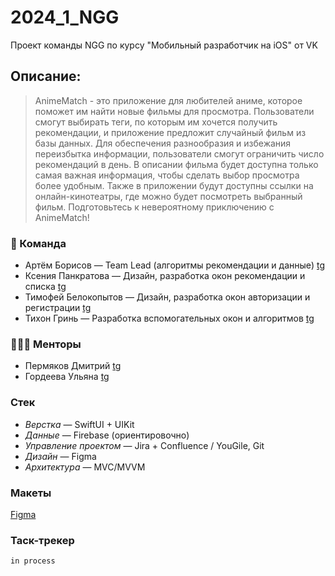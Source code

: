# 2024_1_NGG
Проект команды NGG по курсу "Мобильный разработчик на iOS" от VK
## Описание:
>AnimeMatch - это приложение для любителей аниме, которое поможет им найти новые фильмы для просмотра. Пользователи смогут выбирать теги, по которым им хочется получить рекомендации, и приложение предложит случайный фильм из базы данных. Для обеспечения разнообразия и избежания переизбытка информации, пользователи смогут ограничить число рекомендаций в день. В описании фильма будет доступна только самая важная информация, чтобы сделать выбор просмотра более удобным. Также в приложении будут доступны ссылки на онлайн-кинотеатры, где можно будет посмотреть выбранный фильм. Подготовьтесь к невероятному приключению c AnimeMatch!
### 👥 Команда
+ Артём Борисов — Team Lead (алгоритмы рекомендации и данные) [tg](https://t.me/fmanf)
+ Ксения Панкратова — Дизайн, разработка окон рекомендации и списка [tg](https://t.me/ksechens)
+ Тимофей Белокопытов — Дизайн, разработка окон авторизации и регистрации [tg](https://t.me/carbyrator)
+ Тихон Гринь — Разработка вспомогательных окон и алгоритмов [tg](https://t.me/TikhonGR)
### 👩🏻‍💻 Менторы
+ Пермяков Дмитрий [tg](https://t.me/mightyk1ngrichard)
+ Гордеева Ульяна [tg](https://t.me/ul_gord)
### Стек
+ *Верстка* — SwiftUI + UIKit
+ *Данные* — Firebase (ориентировочно)
+ *Управление проектом* — Jira + Confluence / YouGile, Git
+ *Дизайн* — Figma
+ *Архитектура* — MVC/MVVM
### Макеты
[Figma](https://www.figma.com/design/QXNaCVOAKy82lNGqwQr58Q/ngg?node-id=1-319&node-type=frame)
### Таск-трекер
```in process```

